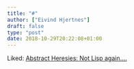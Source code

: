 ```yaml
---
title: "#"
author: ["Eivind Hjertnes"]
draft: false
type: "post"
date: 2018-10-29T20:22:08+01:00
---
```


Liked:
[Abstract
Heresies: Not Lisp again....](http://funcall.blogspot.com/2009/03/not-lisp-again.html)
